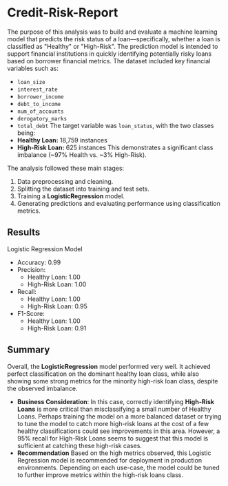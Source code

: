 # Credit-Risk-Report
The purpose of this analysis was to build and evaluate a machine learning model that predicts the risk status of a loan—specifically, whether a loan is classified as "Healthy" or "High-Risk". The prediction model is intended to support financial institutions in quickly identifying potentially risky loans based on borrower financial metrics.
The dataset included key financial variables such as:
- `loan_size `
- `interest_rate`
- `borrower_income`
- `debt_to_income`
- `num_of_accounts`
- `derogatory_marks`
- `total_debt`
The target variable was `loan_status`, with the two classes being:
- **Healthy Loan:** 18,759 instances
- **High-Risk Loan:** 625 instances
This demonstrates a significant class imbalance (~97% Health vs. ~3% High-Risk).

The analysis followed these main stages:
1. Data preprocessing and cleaning.
2. Splitting the dataset into training and test sets.
3. Training a **LogisticRegression** model.
4. Generating predictions and evaluating performance using classification metrics.

## **Results**
Logistic Regression Model
- Accuracy: 0.99
- Precision:
  - Healthy Loan: 1.00
  - High-Risk Loan: 1.00
- Recall:
  - Healthy Loan: 1.00
  - High-Risk Loan: 0.95
- F1-Score:
  - Healthy Loan: 1.00
  - High-Risk Loan: 0.91

## **Summary**
Overall, the **LogisticRegression** model performed very well. It achieved perfect classification on the dominant healthy loan class, while also showing some strong metrics for the minority high-risk loan class, despite the observed imbalance.
- **Business Consideration**: In this case, correctly identifying **High-Risk Loans** is more critical than misclassifying a small number of Healthy Loans. Perhaps training the model on a more balanced dataset or trying to tune the model to catch more high-risk loans at the cost of a few healthy classifications could see improvements in this area. However, a 95% recall for High-Risk Loans seems to suggest that this model is sufficient at catching these high-risk cases.
- **Recommendation** Based on the high metrics observed, this Logistic Regression model is recommended for deployment in production environments. Depending on each use-case, the model could be tuned to further improve metrics within the high-risk loans class.
  
